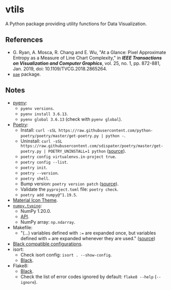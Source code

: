# vtils

A Python package providing utility functions for Data Visualization.

## References

- G. Ryan, A. Mosca, R. Chang and E. Wu, "At a Glance: Pixel Approximate Entropy as a Measure of Line Chart Complexity," in **_IEEE Transactions on Visualization and Computer Graphics_**, vol. 25, no. 1, pp. 872-881, Jan. 2019, doi: 10.1109/TVCG.2018.2865264.
- [`pae`](https://github.com/cudbg/pae) package.

## Notes

- [pyenv](https://github.com/pyenv/pyenv):
  - `pyenv versions`.
  - `pyenv install 3.6.13`.
  - `pyenv global 3.6.13` (check with `pyenv global`).
- [Poetry](https://python-poetry.org/):
  - Install: `curl -sSL https://raw.githubusercontent.com/python-poetry/poetry/master/get-poetry.py | python -`.
  - Uninstall: `curl -sSL https://raw.githubusercontent.com/sdispater/poetry/master/get-poetry.py | POETRY_UNINSTALL=1 python` ([source](https://github.com/python-poetry/poetry/issues/644)).
  - `poetry config virtualenvs.in-project true`.
  - `poetry config --list`.
  - `poetry init`.
  - `poetry --version`.
  - `poetry shell`.
  - Bump version: `poetry version patch` ([source](https://python-poetry.org/docs/cli/#version)).
  - Validate the `pyproject.toml` file: `poetry check`.
  - `poetry add numpy@^1.19.5`.
- [Material Icon Theme](https://marketplace.visualstudio.com/items?itemName=PKief.material-icon-theme).
- [`numpy.typing`](https://numpy.org/devdocs/reference/typing.html):
  - NumPy 1.20.0.
  - [API](https://numpy.org/devdocs/reference/typing.html#api).
  - NumPy array: `np.ndarray`.
- Makefile:
  - "(...) variables defined with `:=` are expanded once, but variables defined with `=` are expanded whenever they are used." ([source](https://stackoverflow.com/a/4879613))
- [Black compatible configurations](https://black.readthedocs.io/en/stable/compatible_configs.html).
- isort:
  - Check isort config: `isort . --show-config`.
  - [Black](https://black.readthedocs.io/en/stable/compatible_configs.html#isort).
- Flake8:
  - [Black](https://black.readthedocs.io/en/stable/compatible_configs.html#flake8).
  - Check the list of error codes ignored by default: `flake8 --help` (`--ignore`).
